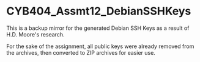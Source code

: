 # CYB404_Assmt12_DebianSSHKeys
This is a backup mirror for the generated Debian SSH Keys as a result of H.D. Moore's research.

For the sake of the assignment, all public keys were already removed from the archives, then converted to ZIP archives for easier use.

